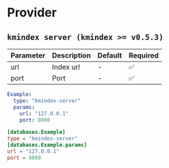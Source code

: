 # Provider

## `kmindex server (kmindex >= v0.5.3)`

|Parameter|Description|Default|Required|
|---|---|---|---|
|url|Index url|-|:white_check_mark:|
|port|Port|-|:white_check_mark:|

<div class="grid" markdown>

```yaml title="kmindex_server_ex.yaml"
Example:
  type: "kmindex-server"
  params:
    url: "127.0.0.1"
    port: 8080
```

```toml title="kmindex_server_ex.toml"
[databases.Example]
type = "kmindex-server"
[databases.Example.params]
url = "127.0.0.1"
port = 8080
```

</div>